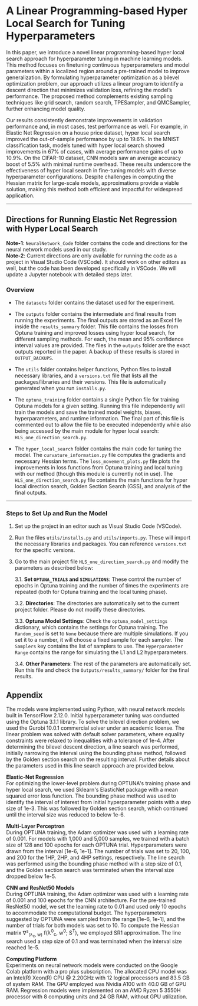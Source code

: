 # A Linear Programming-based Hyper Local Search for Tuning Hyperparameters

In this paper, we introduce a novel linear programming-based hyper local search approach for hyperparameter tuning in machine learning models. This method focuses on finetuning continuous hyperparameters and model parameters within a localized region around a pre-trained model to improve generalization. By formulating hyperparameter optimization as a bilevel optimization problem, our approach utilizes a linear program to identify a descent direction that minimizes validation loss, refining the model’s performance. The proposed method complements existing sampling techniques like grid search, random search, TPESampler, and QMCSampler, further enhancing model quality. 

Our results consistently demonstrate improvements in validation performance and, in most cases, test performance as well. For example, in Elastic Net Regression on a house price dataset, hyper local search improved the out-of-sample performance by up to 19.6%. In the MNIST classification task, models tuned with hyper local search showed improvements in 67% of cases, with average performance gains of up to 10.9%. On the CIFAR-10 dataset, CNN models saw an average accuracy boost of 5.5% with minimal runtime overhead. These results underscore the effectiveness of hyper local search in fine-tuning models with diverse hyperparameter configurations. Despite challenges in computing the Hessian matrix for large-scale models, approximations provide a viable solution, making this method both efficient and impactful for widespread application.

---

## Directions for Running Elastic Net Regression with Hyper Local Search

**Note-1**: `NeuralNetwork_Code` folder contains the code and directions for the neural network models used in our study.  
**Note-2**: Current directions are only available for running the code as a project in Visual Studio Code (VSCode). It should work on other editors as well, but the code has been developed specifically in VSCode. We will update a Jupyter notebook with detailed steps later.

### Overview

- The `datasets` folder contains the dataset used for the experiment.
- The `outputs` folder contains the intermediate and final results from running the experiments. The final outputs are stored as an Excel file inside the `results_summary` folder. This file contains the losses from Optuna training and improved losses using hyper local search, for different sampling methods. For each, the mean and 95% confidence interval values are provided. The files in the `outputs` folder are the exact outputs reported in the paper. A backup of these results is stored in `OUTPUT_BACKUPS`.

- The `utils` folder contains helper functions, Python files to install necessary libraries, and a `versions.txt` file that lists all the packages/libraries and their versions. This file is automatically generated when you run `installs.py`.

- The `optuna_training` folder contains a single Python file for training Optuna models for a given setting. Running this file independently will train the models and save the trained model weights, biases, hyperparameters, and runtime information. The final part of this file is commented out to allow the file to be executed independently while also being accessed by the main module for hyper local search: `HLS_one_direction_search.py`.

- The `hyper_local_search` folder contains the main code for tuning the model. The `curvature_information.py` file computes the gradients and necessary Hessian terms. The `loss_movement_plots.py` file plots the improvements in loss functions from Optuna training and local tuning with our method (though this module is currently not in use). The `HLS_one_direction_search.py` file contains the main functions for hyper local direction search, Golden Section Search (GSS), and analysis of the final outputs.

---

### Steps to Set Up and Run the Model

1. Set up the project in an editor such as Visual Studio Code (VSCode).
   
2. Run the files `utils/installs.py` and `utils/imports.py`. These will import the necessary libraries and packages. You can reference `versions.txt` for the specific versions.

3. Go to the main project file `HLS_one_direction_search.py` and modify the parameters as described below:

   3.1. **Set `OPTUNA_TRIALS` and `SIMULATIONS`**: These control the number of epochs in Optuna training and the number of times the experiments are repeated (both for Optuna training and the local tuning phase).

   3.2. **Directories**: The directories are automatically set to the current project folder. Please do not modify these directories.

   3.3. **Optuna Model Settings**: Check the `optuna_model_settings` dictionary, which contains the settings for Optuna training. The `Random_seed` is set to `None` because there are multiple simulations. If you set it to a number, it will choose a fixed sample for each sampler. The `Samplers` key contains the list of samplers to use. The `Hyperparameter Range` contains the range for simulating the L1 and L2 hyperparameters.

   3.4. **Other Parameters**: The rest of the parameters are automatically set. Run this file and check the `Outputs/results_summary/` folder for the final results.


## Appendix

The models were implemented using Python, with neural network models built in TensorFlow 2.12.0. Initial hyperparameter tuning was conducted using the Optuna 3.1.1 library. To solve the bilevel direction problem, we used the Gurobi 10.0.1 commercial solver under an academic license. The linear problem was solved with default solver parameters, where equality constraints were relaxed to inequalities with a tolerance of 1e-4. After determining the bilevel descent direction, a line search was performed, initially narrowing the interval using the bounding phase method, followed by the Golden section search on the resulting interval. Further details about the parameters used in this line search approach are provided below.

**Elastic-Net Regression**  
For optimizing the lower-level problem during OPTUNA's training phase and hyper local search, we used Sklearn's ElasticNet package with a mean squared error loss function. The bounding phase method was used to identify the interval of interest from initial hyperparameter points with a step size of 1e-3. This was followed by Golden section search, which continued until the interval size was reduced to below 1e-6.

**Multi-Layer Perceptron**  
During OPTUNA training, the Adam optimizer was used with a learning rate of 0.001. For models with 1,000 and 5,000 samples, we trained with a batch size of 128 and 100 epochs for each OPTUNA trial. Hyperparameters were drawn from the interval [1e-6, 1e-1]. The number of trials was set to 20, 100, and 200 for the 1HP, 2HP, and 4HP settings, respectively. The line search was performed using the bounding phase method with a step size of 0.1, and the Golden section search was terminated when the interval size dropped below 1e-5.

**CNN and ResNet50 Models**  
During OPTUNA training, the Adam optimizer was used with a learning rate of 0.001 and 100 epochs for the CNN architecture. For the pre-trained ResNet50 model, we set the learning rate to 0.01 and used only 10 epochs to accommodate the computational budget. The hyperparameters suggested by OPTUNA were sampled from the range [1e-6, 1e-1], and the number of trials for both models was set to 10. To compute the Hessian matrix ∇²<sub>(λ<sub>c</sub>, w)</sub> f(λ<sup>0</sup><sub>c</sub>, w<sup>0</sup>; S<sup>T</sup>), we employed SR1 approximation. The line search used a step size of 0.1 and was terminated when the interval size reached 1e-5.

**Computing Platform**  
Experiments on neural network models were conducted on the Google Colab platform with a pro plus subscription. The allocated CPU model was an Intel(R) Xeon(R) CPU @ 2.20GHz with 12 logical processors and 83.5 GB of system RAM. The GPU employed was Nvidia A100 with 40.0 GB of GPU RAM. Regression models were implemented on an AMD Ryzen 5 3550H processor with 8 computing units and 24 GB RAM, without GPU utilization.
